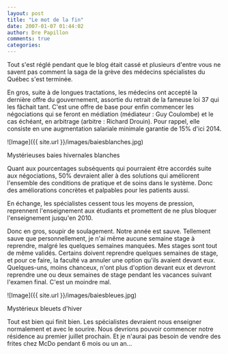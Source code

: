 ```yaml
---
layout: post
title: "Le mot de la fin"
date: 2007-01-07 01:44:02
author: Dre Papillon
comments: true
categories: 
---
```



Tout s'est réglé pendant que le blog était cassé et plusieurs d'entre vous ne savent pas comment la saga de la grève des médecins spécialistes du Québec s'est terminée.

En gros, suite à de longues tractations, les médecins ont accepté la dernière offre du gouvernement, assortie du retrait de la fameuse loi 37 qui les fâchait tant. C'est une offre de base pour enfin commencer les négociations qui se feront en médiation (médiateur : Guy Coulombe) et le cas échéant, en arbitrage (arbitre : Richard Drouin). Pour rappel, elle consiste en une augmentation salariale minimale garantie de 15% d'ici 2014.

![Image]({{ site.url }}/images/baiesblanches.jpg)
<div class="photoattrib">Mystérieuses baies hivernales blanches</div>



Quant aux pourcentages subséquents qui pourraient être accordés suite aux négociations, 50% devraient aller à des solutions qui améliorent l'ensemble des conditions de pratique et de soins dans le système. Donc des améliorations concrètes et palpables pour les patients aussi.

En échange, les spécialistes cessent tous les moyens de pression, reprennent l'enseignement aux étudiants et promettent de ne plus bloquer l'enseignement jusqu'en 2010.

Donc en gros, soupir de soulagement. Notre année est sauve. Tellement sauve que personnellement, je n'ai même aucune semaine stage à reprendre, malgré les quelques semaines manquées. Mes stages sont tout de même validés. Certains doivent reprendre quelques semaines de stage, et pour ce faire, la faculté va annuler une option qu'ils avaient devant eux. Quelques-uns, moins chanceux, n'ont plus d'option devant eux et devront reprendre une ou deux semaines de stage pendant les vacances suivant l'examen final. C'est un moindre mal.

![Image]({{ site.url }}/images/baiesbleues.jpg)
<div class="photoattrib">Mystérieux bleuets d'hiver</div>



Tout est bien qui finit bien. Les spécialistes devraient nous enseigner normalement et avec le sourire. Nous devrions pouvoir commencer notre résidence au premier juillet prochain. Et je n'aurai pas besoin de vendre des frites chez McDo pendant 6 mois ou un an...